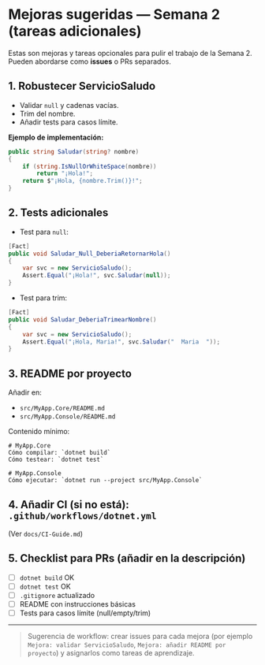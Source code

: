 # Mejoras sugeridas — Semana 2 (tareas adicionales)

Estas son mejoras y tareas opcionales para pulir el trabajo de la Semana 2. Pueden abordarse como **issues** o PRs separados.

## 1. Robustecer ServicioSaludo
- Validar `null` y cadenas vacías.
- Trim del nombre.
- Añadir tests para casos límite.

**Ejemplo de implementación:**
```csharp
public string Saludar(string? nombre)
{
    if (string.IsNullOrWhiteSpace(nombre))
        return "¡Hola!";
    return $"¡Hola, {nombre.Trim()}!";
}
```

## 2. Tests adicionales
- Test para `null`:
```csharp
[Fact]
public void Saludar_Null_DeberiaRetornarHola()
{
    var svc = new ServicioSaludo();
    Assert.Equal("¡Hola!", svc.Saludar(null));
}
```
- Test para trim:
```csharp
[Fact]
public void Saludar_DeberiaTrimearNombre()
{
    var svc = new ServicioSaludo();
    Assert.Equal("¡Hola, Maria!", svc.Saludar("  Maria  "));
}
```

## 3. README por proyecto
Añadir en:
- `src/MyApp.Core/README.md`
- `src/MyApp.Console/README.md`

Contenido mínimo:
```
# MyApp.Core
Cómo compilar: `dotnet build`
Cómo testear: `dotnet test`

# MyApp.Console
Cómo ejecutar: `dotnet run --project src/MyApp.Console`
```

## 4. Añadir CI (si no está): `.github/workflows/dotnet.yml`
(Ver `docs/CI-Guide.md`)

## 5. Checklist para PRs (añadir en la descripción)
- [ ] `dotnet build` OK
- [ ] `dotnet test` OK
- [ ] `.gitignore` actualizado
- [ ] README con instrucciones básicas
- [ ] Tests para casos límite (null/empty/trim)

---

> Sugerencia de workflow: crear issues para cada mejora (por ejemplo `Mejora: validar ServicioSaludo`, `Mejora: añadir README por proyecto`) y asignarlos como tareas de aprendizaje.
